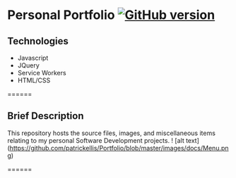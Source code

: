 Personal Portfolio [![GitHub version](https://badge.fury.io/gh/patrickellis%2FPortfolio.svg)](https://badge.fury.io/gh/patrickellis%2FPortfolio)
======
## Technologies
* Javascript
* JQuery
* Service Workers
* HTML/CSS

======

## Brief Description

This repository hosts the source files, images, and miscellaneous items relating to my personal Software Development projects. 
! [alt text] (https://github.com/patrickellis/Portfolio/blob/master/images/docs/Menu.png)

======
